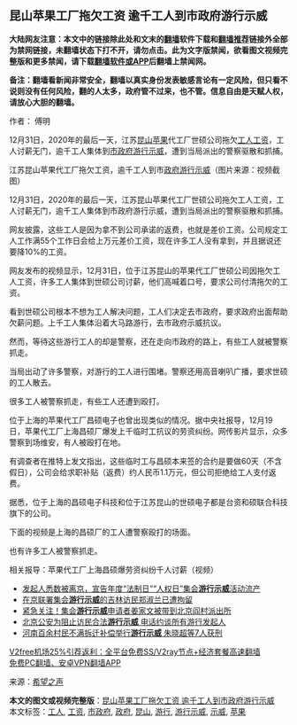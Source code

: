  <h2>昆山苹果工厂拖欠工资 逾千工人到市政府游行示威</h2> <p class="notice"><b>大陆网友注意：本文中的链接除此处和文末的<a href="https://github.com/bannedbook/fanqiang" >翻墙</a>软件下载和<a href="https://github.com/killgcd/justmysocks/blob/master/README.md">翻墙推荐</a>链接外全部为禁网链接，未翻墙状态下打不开，请勿点击。此为文字版禁闻，欲看图文视频完整版和更多禁闻，请下载<a href="https://github.com/bannedbook/fanqiang">翻墙软件或APP</a>后翻墙上禁闻网。</p><p>备注：翻墙看新闻非常安全，翻墙以真实身份发表敏感言论有一定风险，但只看不说则没有任何风险，翻的人太多，政府管不过来，也不管。信息自由是天赋人权，请放心大胆的翻墙。</b></p>  <div class="entry"> <p>作者： 傅明</p> <p id="summary">12月31日，2020年的最后一天，江苏<a href="https://www.bannedbook.org/bnews/tag/%E6%98%86%E5%B1%B1/" class="st_tag internal_tag" rel="tag" title="标签 昆山 下的日志">昆山</a><a href="https://www.bannedbook.org/bnews/tag/%e8%8b%b9%e6%9e%9c/" class="st_tag internal_tag" rel="tag" title="标签 苹果 下的日志">苹果</a>代工厂世硕公司拖欠<a href="https://www.bannedbook.org/bnews/tag/%E5%B7%A5%E4%BA%BA/" class="st_tag internal_tag" rel="tag" title="标签 工人 下的日志">工人</a><a href="https://www.bannedbook.org/bnews/tag/%e5%b7%a5%e8%b5%84/" class="st_tag internal_tag" rel="tag" title="标签 工资 下的日志">工资</a>，工人讨薪无门，逾千工人集体到<a href="https://www.bannedbook.org/bnews/tag/%E5%B8%82%E6%94%BF%E5%BA%9C/" class="st_tag internal_tag" rel="tag" title="标签 市政府 下的日志">市政府</a><a href="https://www.bannedbook.org/bnews/tag/%e6%b8%b8%e8%a1%8c/" class="st_tag internal_tag" rel="tag" title="标签 游行 下的日志">游行</a><a href="https://www.bannedbook.org/bnews/tag/%e7%a4%ba%e5%a8%81/" class="st_tag internal_tag" rel="tag" title="标签 示威 下的日志">示威</a>，遭到当局派出的警察驱散和抓捕。</p> <p id="conimg">江苏昆山苹果代工厂拖欠工资，逾千工人到市<a href="https://www.bannedbook.org/bnews/tag/%e6%94%bf%e5%ba%9c/" class="st_tag internal_tag" rel="tag" title="标签 政府 下的日志">政府</a><a href="https://www.bannedbook.org/bnews/tag/%e6%b8%b8%e8%a1%8c%e7%a4%ba%e5%a8%81/" class="st_tag internal_tag" rel="tag" title="标签 游行示威 下的日志">游行示威</a>（图片来源：视频截图）</p> <p>12月31日，2020年的最后一天，江苏昆山苹果代工厂世硕公司拖欠工人工资，工人讨薪无门，逾千工人集体到市政府游行示威，遭到当局派出的警察驱散和抓捕。</p> <p>网友披露，这些工人是因为拿不到公司承诺的返费，也就是差价工资。公司规定工人工作满55个工作日会给上万元差价工资，现在许多工人没有拿到，并且据说还要降10%的工资。</p> <p>网友发布的视频显示，12月31日，位于江苏昆山的苹果代工厂世硕公司因拖欠工人工资，许多工人集体到世硕公司讨薪，他们高喊着口号，要求公司付清拖欠的工资。</p>  <p></p> <p>看到世硕公司根本不想为工人解决问题，工人们决定去市政府，要求政府出面帮助欠薪问题。上千工人集体沿着大马路游行，去市政府示威抗议。</p> <p></p> <p>然而，等待这些游行工人的却是警察，还在走向市政府的路上，有些工人就被警察抓走。</p> <p></p> <p>当局出动了许多警察，对游行的工人进行围堵。警察还用高音喇叭广播，要求世硕的工人散去。</p>  <p></p> <p>很多工人被警察抓走，有些工人还遭到殴打。</p> <p></p> <p>位于上海的苹果代工厂昌硕电子也曾出现类似的情况。据中央社报导，12月19日，苹果代工厂上海昌硕厂爆发上千临时工抗议的劳资纠纷。网传影片显示，众多警察到场维安，有人被殴打在地。</p> <p>有调查者在推特上发文指出，这些临时工与昌硕本来签的合约是要做60天（不含假日），公司会给求职补贴（返费）约人民币1.1万元，但公司拒绝给工人支付返费。</p> <p>据悉，位于上海的昌硕电子科技和位于江苏昆山的世硕电子都是台资和硕联合科技旗下的公司。</p>  <p>下面的视频是上海的昌硕厂的工人遭警察殴打的场面。</p> <p></p> <p>也有许多工人被警察抓走。</p> <p></p> <p>相关报导：苹果代工厂上海昌硕爆劳资纠纷千人讨薪（视频）</p> <ul class='op-related-articles' title='相关阅读'> <li><a href='https://www.bannedbook.org/bnews/weiquan/20201216/1448976.html' target='_blank'>发起人悉数被离京&#65292;宣告年度&#8220;法制日&#8221;&#8220;人权日&#8221;集会<b>游行示威</b>活动流产</a></li> <li><a href='https://www.bannedbook.org/bnews/weiquan/20201216/1448972.html' target='_blank'>在京联署集会<b>游行示威</b>的吉林访民郑淑兰已遭拘留</a></li> <li><a href='https://www.bannedbook.org/bnews/weiquan/20201216/1448967.html' target='_blank'>紧急关注&#65281;集会<b>游行示威</b>申请者姜家文被带到北京阎村派出所</a></li> <li><a href='https://www.bannedbook.org/bnews/weiquan/20201216/1448955.html' target='_blank'>北京公安为阻止访民合法<b>游行示威</b> 电话约谈所有游行发起人</a></li> <li><a href='https://www.bannedbook.org/bnews/renquan/xgmyd/20201014/1413622.html' target='_blank'>河南百余村民不满拆迁补偿举行<b>游行示威</b> 朱晓超等7人获刑</a></li> </ul> <p class="texttj"> <a href="https://www.bannedbook.org/forum23/topic22702.html" target="_blank">V2free机场25%引荐返利：全平台免费SS/V2ray节点+经济套餐高速翻墙</a><br/> <a href="https://github.com/bannedbook/fanqiang/wiki/%E7%A6%81%E9%97%BB%E7%BD%91%E5%AE%89%E5%8D%93%E7%BF%BB%E5%A2%99%E6%96%B0%E9%97%BBAPP" target="_blank">免费PC翻墙、安卓VPN翻墙APP</a></p><p> 来源：<span class='wp_keywordlink_affiliate'><a href="https://www.soundofhope.org" title="希望之声" target="_blank">希望之声</a></span> </p> <a name='sharetosocial'></a>       <div><b>本文的图文或视频完整版</b>：<a href='https://www.bannedbook.org/bnews/cbnews/20210101/1459090.html'>昆山苹果工厂拖欠工资 逾千工人到市政府游行示威</a></div>  </div><!--END ENTRY--> <div class="postfooter"> <div>本文标签：<a href="https://www.bannedbook.org/bnews/tag/%E5%B7%A5%E4%BA%BA/" rel="tag">工人</a>, <a href="https://www.bannedbook.org/bnews/tag/%e5%b7%a5%e8%b5%84/" rel="tag">工资</a>, <a href="https://www.bannedbook.org/bnews/tag/%E5%B8%82%E6%94%BF%E5%BA%9C/" rel="tag">市政府</a>, <a href="https://www.bannedbook.org/bnews/tag/%e6%94%bf%e5%ba%9c/" rel="tag">政府</a>, <a href="https://www.bannedbook.org/bnews/tag/%E6%98%86%E5%B1%B1/" rel="tag">昆山</a>, <a href="https://www.bannedbook.org/bnews/tag/%e6%b8%b8%e8%a1%8c/" rel="tag">游行</a>, <a href="https://www.bannedbook.org/bnews/tag/%e6%b8%b8%e8%a1%8c%e7%a4%ba%e5%a8%81/" rel="tag">游行示威</a>, <a href="https://www.bannedbook.org/bnews/tag/%e7%a4%ba%e5%a8%81/" rel="tag">示威</a>, <a href="https://www.bannedbook.org/bnews/tag/%e8%8b%b9%e6%9e%9c/" rel="tag">苹果</a></div>  </div><!--END POSTFOOTER--> 